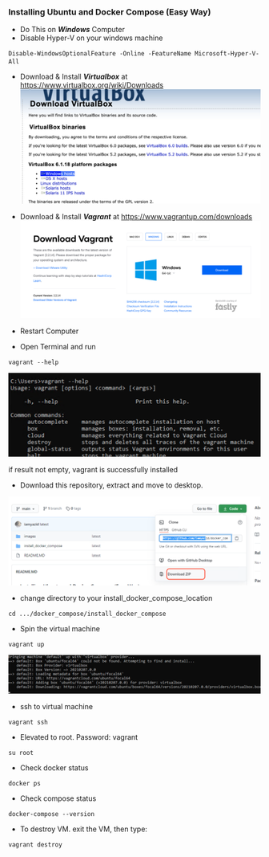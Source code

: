 ### Installing Ubuntu and Docker Compose (Easy Way)

- Do This on ***Windows*** Computer
- Disable Hyper-V on your windows machine

```console
Disable-WindowsOptionalFeature -Online -FeatureName Microsoft-Hyper-V-All
```

- Download & Install ***Virtualbox*** at https://www.virtualbox.org/wiki/Downloads
![alt text](images/2.png "Title")

- Download & Install ***Vagrant*** at https://www.vagrantup.com/downloads
![alt text](images/1.png "Title")

- Restart Computer

- Open Terminal and run

```console
vagrant --help
```
![alt text](images/3.png "Title")

if result not empty, vagrant is successfully installed

- Download this repository, extract and move to desktop.

![alt text](images/4.png "Title")

- change directory to your install_docker_compose_location

```console
cd .../docker_compose/install_docker_compose
```

- Spin the virtual machine

```console
vagrant up
```
![alt text](images/5.png "Title")

- ssh to virtual machine

```console
vagrant ssh
```

- Elevated to root. Password: vagrant

```console
su root
```

- Check docker status

```console
docker ps
```
- Check compose status

```console
docker-compose --version
```

- To destroy VM. exit the VM, then type:

```console
vagrant destroy
```
